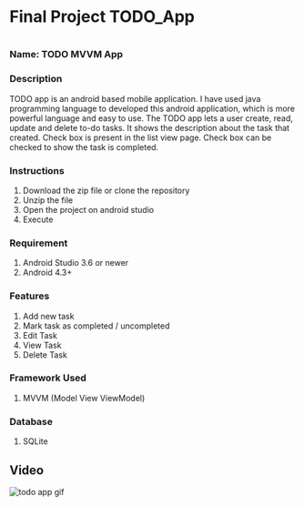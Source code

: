# Final Project TODO_App
#

### Name: TODO MVVM App
### Description
TODO app is an android based mobile application. I have used java programming language to developed this android application, which is more powerful language and easy to use. The TODO app lets a user create, read, update and delete to-do tasks. It shows the description about the task that created. Check box is present in the list view page. Check box can be checked to show the task is completed. 
### Instructions
1.	Download the zip file or clone the repository
2.	Unzip the file
3.	Open the project on android studio
4.	Execute
### Requirement 
1.	Android Studio 3.6 or newer
2.	Android 4.3+
### Features
1.	Add new task
2.	Mark task as completed / uncompleted
3.	Edit Task
4.	View Task
5.	Delete Task 
### Framework Used
1.	MVVM (Model View ViewModel)
### Database
1.	SQLite



## Video
![todo app gif](https://user-images.githubusercontent.com/23361796/57995164-54792800-7ae0-11e9-812a-f48cf3982020.gif)
